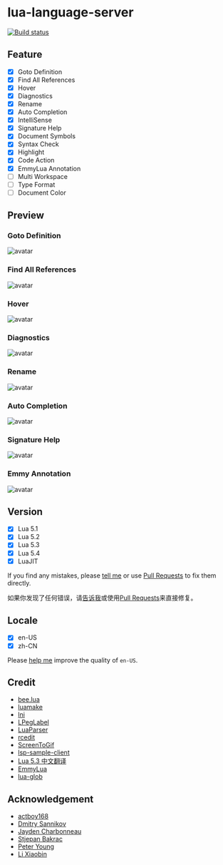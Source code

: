 # lua-language-server

[![Build status](https://ci.appveyor.com/api/projects/status/0tng1g72fssvu9rr/branch/master?svg=true)](https://ci.appveyor.com/project/sumneko/vscode-lua-language-server/branch/master)

## Feature

- [x] Goto Definition
- [x] Find All References
- [x] Hover
- [x] Diagnostics
- [x] Rename
- [x] Auto Completion
- [x] IntelliSense
- [x] Signature Help
- [x] Document Symbols
- [x] Syntax Check
- [x] Highlight
- [x] Code Action
- [x] EmmyLua Annotation
- [ ] Multi Workspace
- [ ] Type Format
- [ ] Document Color

## Preview

### Goto Definition

![avatar](https://github.com/sumneko/lua-language-server/raw/master/images//Goto%20Definition.gif)

### Find All References

![avatar](https://github.com/sumneko/lua-language-server/raw/master/images//Find%20All%20References.gif)

### Hover

![avatar](https://github.com/sumneko/lua-language-server/raw/master/images/Hover.gif)

### Diagnostics

![avatar](https://github.com/sumneko/lua-language-server/raw/master/images/Diagnostics.gif)

### Rename

![avatar](https://github.com/sumneko/lua-language-server/raw/master/images/Rename.gif)

### Auto Completion

![avatar](https://github.com/sumneko/lua-language-server/raw/master/images/Auto%20Completion.gif)

### Signature Help

![avatar](https://github.com/sumneko/lua-language-server/raw/master/images/Signature%20Help.gif)

### Emmy Annotation

![avatar](https://github.com/sumneko/lua-language-server/raw/master/images/Emmy%20Annotation.gif)

## Version

- [x] Lua 5.1
- [x] Lua 5.2
- [x] Lua 5.3
- [x] Lua 5.4
- [x] LuaJIT

If you find any mistakes, please [tell me][issues] or use [Pull Requests][@lua] to fix them directly.

如果你发现了任何错误，请[告诉我][issues]或使用[Pull Requests][@lua]来直接修复。

[issues]: https://github.com/sumneko/lua-language-server/issues
[@lua]: https://github.com/sumneko/lua-language-server/tree/master/server/libs/%40lua

## Locale

- [x] en-US
- [x] zh-CN

Please [help me][en-US] improve the quality of `en-US`.

[en-US]: https://github.com/sumneko/vscode-lua-language-server/tree/master/server/locale/en-US

## Credit

* [bee.lua](https://github.com/actboy168/bee.lua)
* [luamake](https://github.com/actboy168/luamake)
* [lni](https://github.com/actboy168/lni)
* [LPegLabel](https://github.com/sqmedeiros/lpeglabel)
* [LuaParser](https://github.com/sumneko/LuaParser)
* [rcedit](https://github.com/electron/rcedit)
* [ScreenToGif](https://github.com/NickeManarin/ScreenToGif)
* [lsp-sample-client](https://github.com/Microsoft/vscode-extension-samples)
* [Lua 5.3 中文翻译](https://cloudwu.github.io/lua53doc/manual.html)
* [EmmyLua](https://emmylua.github.io)
* [lua-glob](https://github.com/sumneko/lua-glob)

## Acknowledgement

* [actboy168](https://github.com/actboy168)
* [Dmitry Sannikov](https://github.com/dasannikov)
* [Jayden Charbonneau](https://github.com/Reshiram110)
* [Stjepan Bakrac](https://github.com/z16)
* [Peter Young](https://github.com/young40)
* [Li Xiaobin](https://github.com/Xiaobin0860)

